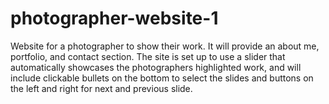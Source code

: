 # photographer-website-1
Website for a photographer to show their work. It will provide an about me, portfolio, and contact section.
The site is set up to use a slider that automatically showcases the photographers highlighted work, and will include clickable bullets on the bottom to select the slides and buttons on the left and right for next and previous slide. 
